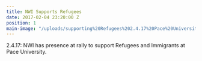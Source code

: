 ```yaml
---
title: NWI Supports Refugees
date: 2017-02-04 23:20:00 Z
position: 1
main-image: "/uploads/supporting%20Refugees%202.4.17%20Pace%20University.jpg"
---
```


2.4.17: NWI has presence at rally to support Refugees and Immigrants at Pace University.